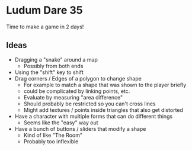 Ludum Dare 35
=============

Time to make a game in 2 days!

Ideas
-----

* Dragging a "snake" around a map
  * Possibly from both ends
* Using the "shift" key to shift
* Drag corners / Edges of a polygon to change shape
  * For example to match a shape that was shown to the player briefly
  * could be complicated by linking points, etc.
  * Evaluate by measuring "area difference"
  * Should probably be restricted so you can't cross lines
  * Might add textures / points inside triangles that also get distorted
* Have a character with multiple forms that can do different things
  * Seems like the "easy" way out
* Have a bunch of buttons / sliders that modify a shape
  * Kind of like "The Room"
  * Probably too inflexible
